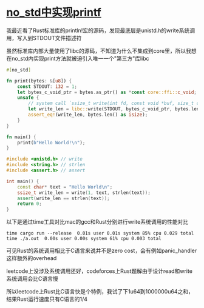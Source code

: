# [no_std中实现printf](/2020/11/impl_printf_in_no_std.md)

我最近看了Rust标准库的println!宏的源码，发现最底层是unistd.h的write系统调用，写入到STDOUT文件描述符

虽然标准库内部大量使用了libc的源码，不知道为什么不集成到core里，所以我想在no_std内实现print方法就被迫引入唯一一个"第三方"库libc

```rust
#[no_std]

fn print(bytes: &[u8]) {
    const STDOUT: i32 = 1;
    let bytes_c_void_ptr = bytes.as_ptr() as *const core::ffi::c_void;
    unsafe {
        // system call `ssize_t write(int fd, const void *buf, size_t count);` in `unistd.h`
        let write_len = libc::write(STDOUT, bytes_c_void_ptr, bytes.len());
        assert_eq!(write_len, bytes.len() as isize);
    }
}

fn main() {
    print(b"Hello World!\n");
}
```

```c++
#include <unistd.h> // write
#include <string.h> // strlen
#include <assert.h> // assert

int main() {
    const char* text = "Hello World\n";
    ssize_t write_len = write(1, text, strlen(text));
    assert(write_len == strlen(text));
    return 0;
}
```

以下是通过time工具对比mac的gcc和Rust分别进行write系统调用的性能对比

```
time cargo run --release  0.01s user 0.01s system 85% cpu 0.029 total
time ./a.out  0.00s user 0.00s system 61% cpu 0.003 total
```

可见Rust的系统调用相比于C语言来说并不是zero cost，会有例如panic_handler这样额外的overhead

leetcode上没涉及系统调用还好，codeforces上Rust题解由于设计read和write系统调用会比C语言慢

所以leetcode上Rust比C语言快是个特例，我试了下1u64到1000000u64之和，结果Rust运行速度只有C语言的1/4
